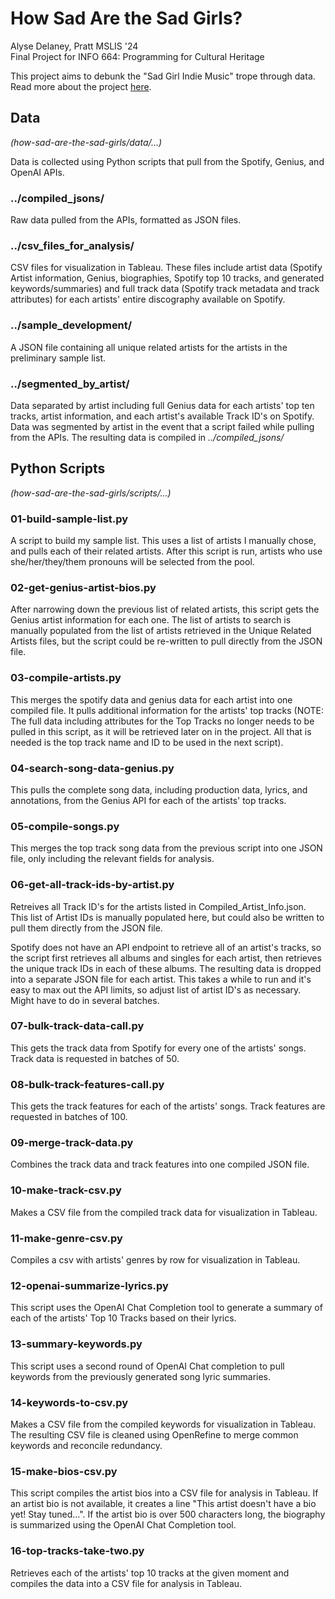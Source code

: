 # How Sad Are the Sad Girls?
Alyse Delaney, Pratt MSLIS '24<br>Final Project for INFO 664: Programming for Cultural Heritage

This project aims to debunk the "Sad Girl Indie Music" trope through data. Read more about the project [here](https://docs.google.com/document/d/1uBBlC-WBtrlOfgHpTPAn2G1VoJEtJQFliruDjgaQeYY/edit?usp=sharing).

## Data
*(how-sad-are-the-sad-girls/data/...)*

Data is collected using Python scripts that pull from the Spotify, Genius, and OpenAI APIs. 

### ../compiled_jsons/
Raw data pulled from the APIs, formatted as JSON files. 

### ../csv_files_for_analysis/
CSV files for visualization in Tableau. These files include artist data (Spotify Artist information, Genius, biographies, Spotify top 10 tracks, and generated keywords/summaries) and full track data (Spotify track metadata and track attributes) for each artists' entire discography available on Spotify.  

### ../sample_development/
A JSON file containing all unique related artists for the artists in the preliminary sample list. 

### ../segmented_by_artist/
Data separated by artist including full Genius data for each artists' top ten tracks, artist information, and each artist's available Track ID's on Spotify. Data was segmented by artist in the event that a script failed while pulling from the APIs. The resulting data is compiled in *../compiled_jsons/*

## Python Scripts
*(how-sad-are-the-sad-girls/scripts/...)*

### 01-build-sample-list.py
A script to build my sample list. This uses a list of artists I manually chose, and pulls each of their related artists. After this script is run, artists who use she/her/they/them pronouns will be selected from the pool.

### 02-get-genius-artist-bios.py
After narrowing down the previous list of related artists, this script gets the Genius artist information for each one. The list of artists to search is manually populated from the list of artists retrieved in the Unique Related Artists files, but the script could be re-written to pull directly from the JSON file.

### 03-compile-artists.py
This merges the spotify data and genius data for each artist into one compiled file. It pulls additional information for the artists' top tracks (NOTE: The full data including attributes for the Top Tracks no longer needs to be pulled in this script, as it will be retrieved later on in the project. All that is needed is the top track name and ID to be used in the next script). 

### 04-search-song-data-genius.py
This pulls the complete song data, including production data, lyrics, and annotations, from the Genius API for each of the artists' top tracks. 

### 05-compile-songs.py
This merges the top track song data from the previous script into one JSON file, only including the relevant fields for analysis. 

### 06-get-all-track-ids-by-artist.py
Retreives all Track ID's for the artists listed in Compiled_Artist_Info.json. This list of Artist IDs is manually populated here, but could also be written to pull them directly from the JSON file.

Spotify does not have an API endpoint to retrieve all of an artist's tracks, so the script first retrieves all albums and singles for each artist, then retrieves the unique track IDs in each of these albums. The resulting data is dropped into a separate JSON file for each artist. This takes a while to run and it's easy to max out the API limits, so adjust list of artist ID's as necessary. Might have to do in several batches.

### 07-bulk-track-data-call.py
This gets the track data from Spotify for every one of the artists' songs. Track data is requested in batches of 50. 

### 08-bulk-track-features-call.py
This gets the track features for each of the artists' songs. Track features are requested in batches of 100. 

### 09-merge-track-data.py
Combines the track data and track features into one compiled JSON file. 

### 10-make-track-csv.py
Makes a CSV file from the compiled track data for visualization in Tableau. 

### 11-make-genre-csv.py
Compiles a csv with artists' genres by row for visualization in Tableau. 

### 12-openai-summarize-lyrics.py
This script uses the OpenAI Chat Completion tool to generate a summary of each of the artists' Top 10 Tracks based on their lyrics. 

### 13-summary-keywords.py
This script uses a second round of OpenAI Chat completion to pull keywords from the previously generated song lyric summaries. 

### 14-keywords-to-csv.py
Makes a CSV file from the compiled keywords for visualization in Tableau. The resulting CSV file is cleaned using OpenRefine to merge common keywords and reconcile redundancy. 

### 15-make-bios-csv.py
This script compiles the artist bios into a CSV file for analysis in Tableau. If an artist bio is not available, it creates a line "This artist doesn't have a bio yet! Stay tuned...". If the artist bio is over 500 characters long, the biography is summarized using the OpenAI Chat Completion tool. 

### 16-top-tracks-take-two.py
Retrieves each of the artists' top 10 tracks at the given moment and compiles the data into a CSV file for analysis in Tableau. 

